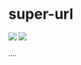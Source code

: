 # super-url
[![](https://img.shields.io/github/issues/sidhusubhash/super-url.svg)](https://github.com/sidhusubhash/super-url)
[![](https://img.shields.io/github/license/sidhusubhash/super-url.svg)](https://github.com/sidhusubhash/super-url)

....